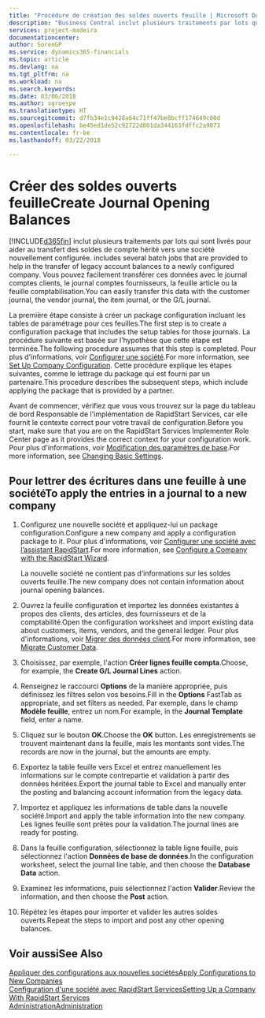 ```yaml
---
title: "Procédure de création des soldes ouverts feuille | Microsoft Docs"
description: "Business Central inclut plusieurs traitements par lots qui sont livrés pour aider au transfert des soldes de compte hérité vers une société nouvellement configurée. Vous pouvez facilement transférer ces données avec des validations de feuille."
services: project-madeira
documentationcenter: 
author: SorenGP
ms.service: dynamics365-financials
ms.topic: article
ms.devlang: na
ms.tgt_pltfrm: na
ms.workload: na
ms.search.keywords: 
ms.date: 03/06/2018
ms.author: sgroespe
ms.translationtype: HT
ms.sourcegitcommit: d7fb34e1c9428a64c71ff47be8bcff174649c00d
ms.openlocfilehash: be45ed1de52c92722d801da344163fdffc2a9073
ms.contentlocale: fr-be
ms.lasthandoff: 03/22/2018

---
```

# <a name="create-journal-opening-balances"></a><span data-ttu-id="b5b8f-104">Créer des soldes ouverts feuille</span><span class="sxs-lookup"><span data-stu-id="b5b8f-104">Create Journal Opening Balances</span></span>
[!INCLUDE[d365fin](includes/d365fin_md.md)]<span data-ttu-id="b5b8f-105"> inclut plusieurs traitements par lots qui sont livrés pour aider au transfert des soldes de compte hérité vers une société nouvellement configurée.</span><span class="sxs-lookup"><span data-stu-id="b5b8f-105"> includes several batch jobs that are provided to help in the transfer of legacy account balances to a newly configured company.</span></span> <span data-ttu-id="b5b8f-106">Vous pouvez facilement transférer ces données avec le journal comptes clients, le journal comptes fournisseurs, la feuille article ou la feuille comptabilisation.</span><span class="sxs-lookup"><span data-stu-id="b5b8f-106">You can easily transfer this data with the customer journal, the vendor journal, the item journal, or the G/L journal.</span></span>

<span data-ttu-id="b5b8f-107">La première étape consiste à créer un package configuration incluant les tables de paramétrage pour ces feuilles.</span><span class="sxs-lookup"><span data-stu-id="b5b8f-107">The first step is to create a configuration package that includes the setup tables for those journals.</span></span> <span data-ttu-id="b5b8f-108">La procédure suivante est basée sur l’hypothèse que cette étape est terminée.</span><span class="sxs-lookup"><span data-stu-id="b5b8f-108">The following procedure assumes that this step is completed.</span></span> <span data-ttu-id="b5b8f-109">Pour plus d'informations, voir [Configurer une société](admin-set-up-company-configuration.md).</span><span class="sxs-lookup"><span data-stu-id="b5b8f-109">For more information, see [Set Up Company Configuration](admin-set-up-company-configuration.md).</span></span> <span data-ttu-id="b5b8f-110">Cette procédure explique les étapes suivantes, comme le lettrage du package qui est fourni par un partenaire.</span><span class="sxs-lookup"><span data-stu-id="b5b8f-110">This procedure describes the subsequent steps, which include applying the package that is provided by a partner.</span></span>  

<span data-ttu-id="b5b8f-111">Avant de commencer, vérifiez que vous vous trouvez sur la page du tableau de bord Responsable de l'implémentation de RapidStart Services, car elle fournit le contexte correct pour votre travail de configuration.</span><span class="sxs-lookup"><span data-stu-id="b5b8f-111">Before you start, make sure that you are on the RapidStart Services Implementer Role Center page as it provides the correct context for your configuration work.</span></span> <span data-ttu-id="b5b8f-112">Pour plus d'informations, voir [Modification des paramètres de base](ui-change-basic-settings.md).</span><span class="sxs-lookup"><span data-stu-id="b5b8f-112">For more information, see [Changing Basic Settings](ui-change-basic-settings.md).</span></span>

## <a name="to-apply-the-entries-in-a-journal-to-a-new-company"></a><span data-ttu-id="b5b8f-113">Pour lettrer des écritures dans une feuille à une société</span><span class="sxs-lookup"><span data-stu-id="b5b8f-113">To apply the entries in a journal to a new company</span></span>  
1. <span data-ttu-id="b5b8f-114">Configurez une nouvelle société et appliquez-lui un package configuration.</span><span class="sxs-lookup"><span data-stu-id="b5b8f-114">Configure a new company and apply a configuration package to it.</span></span> <span data-ttu-id="b5b8f-115">Pour plus d'informations, voir [Configurer une société avec l’assistant RapidStart](admin-how-to-configure-a-company-with-the-rapidstart-wizard.md).</span><span class="sxs-lookup"><span data-stu-id="b5b8f-115">For more information, see [Configure a Company with the RapidStart Wizard](admin-how-to-configure-a-company-with-the-rapidstart-wizard.md).</span></span>  

    <span data-ttu-id="b5b8f-116">La nouvelle société ne contient pas d’informations sur les soldes ouverts feuille.</span><span class="sxs-lookup"><span data-stu-id="b5b8f-116">The new company does not contain information about journal opening balances.</span></span>  

2. <span data-ttu-id="b5b8f-117">Ouvrez la feuille configuration et importez les données existantes à propos des clients, des articles, des fournisseurs et de la comptabilité.</span><span class="sxs-lookup"><span data-stu-id="b5b8f-117">Open the configuration worksheet and import existing data about customers, items, vendors, and the general ledger.</span></span> <span data-ttu-id="b5b8f-118">Pour plus d'informations, voir [Migrer des données client](admin-migrate-customer-data.md).</span><span class="sxs-lookup"><span data-stu-id="b5b8f-118">For more information, see [Migrate Customer Data](admin-migrate-customer-data.md).</span></span>  
3. <span data-ttu-id="b5b8f-119">Choisissez, par exemple, l'action **Créer lignes feuille compta**.</span><span class="sxs-lookup"><span data-stu-id="b5b8f-119">Choose, for example, the **Create G/L Journal Lines** action.</span></span>  
4. <span data-ttu-id="b5b8f-120">Renseignez le raccourci **Options** de la manière appropriée, puis définissez les filtres selon vos besoins.</span><span class="sxs-lookup"><span data-stu-id="b5b8f-120">Fill in the **Options** FastTab as appropriate, and set filters as needed.</span></span> <span data-ttu-id="b5b8f-121">Par exemple, dans le champ **Modèle feuille**, entrez un nom.</span><span class="sxs-lookup"><span data-stu-id="b5b8f-121">For example, in the **Journal Template** field, enter a name.</span></span>  
5. <span data-ttu-id="b5b8f-122">Cliquez sur le bouton **OK**.</span><span class="sxs-lookup"><span data-stu-id="b5b8f-122">Choose the **OK** button.</span></span> <span data-ttu-id="b5b8f-123">Les enregistrements se trouvent maintenant dans la feuille, mais les montants sont vides.</span><span class="sxs-lookup"><span data-stu-id="b5b8f-123">The records are now in the journal, but the amounts are empty.</span></span>  
6. <span data-ttu-id="b5b8f-124">Exportez la table feuille vers Excel et entrez manuellement les informations sur le compte contrepartie et validation à partir des données héritées.</span><span class="sxs-lookup"><span data-stu-id="b5b8f-124">Export the journal table to Excel and manually enter the posting and balancing account information from the legacy data.</span></span>
7. <span data-ttu-id="b5b8f-125">Importez et appliquez les informations de table dans la nouvelle société.</span><span class="sxs-lookup"><span data-stu-id="b5b8f-125">Import and apply the table information into the new company.</span></span> <span data-ttu-id="b5b8f-126">Les lignes feuille sont prêtes pour la validation.</span><span class="sxs-lookup"><span data-stu-id="b5b8f-126">The journal lines are ready for posting.</span></span>  
8. <span data-ttu-id="b5b8f-127">Dans la feuille configuration, sélectionnez la table ligne feuille, puis sélectionnez l'action **Données de base de données**.</span><span class="sxs-lookup"><span data-stu-id="b5b8f-127">In the configuration worksheet, select the journal line table, and then choose the **Database Data** action.</span></span>  
9. <span data-ttu-id="b5b8f-128">Examinez les informations, puis sélectionnez l'action **Valider**.</span><span class="sxs-lookup"><span data-stu-id="b5b8f-128">Review the information, and then choose the **Post** action.</span></span>  
10. <span data-ttu-id="b5b8f-129">Répétez les étapes pour importer et valider les autres soldes ouverts.</span><span class="sxs-lookup"><span data-stu-id="b5b8f-129">Repeat the steps to import and post any other opening balances.</span></span>  

## <a name="see-also"></a><span data-ttu-id="b5b8f-130">Voir aussi</span><span class="sxs-lookup"><span data-stu-id="b5b8f-130">See Also</span></span>  
[<span data-ttu-id="b5b8f-131">Appliquer des configurations aux nouvelles sociétés</span><span class="sxs-lookup"><span data-stu-id="b5b8f-131">Apply Configurations to New Companies</span></span>](admin-apply-configuration-to-new-companies.md)  
[<span data-ttu-id="b5b8f-132">Configuration d'une société avec RapidStart Services</span><span class="sxs-lookup"><span data-stu-id="b5b8f-132">Setting Up a Company With RapidStart Services</span></span>](admin-set-up-a-company-with-rapidstart.md)  
[<span data-ttu-id="b5b8f-133">Administration</span><span class="sxs-lookup"><span data-stu-id="b5b8f-133">Administration</span></span>](admin-setup-and-administration.md)

